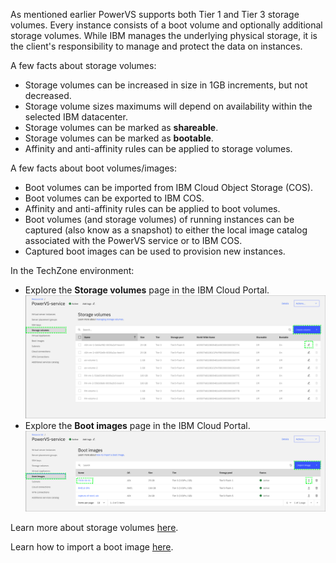 As mentioned earlier PowerVS supports both Tier 1 and Tier 3 storage volumes. Every instance consists of a boot volume and optionally additional storage volumes. While IBM manages the underlying physical storage, it is the client's responsibility to manage and protect the data on instances.

A few facts about storage volumes:
  - Storage volumes can be increased in size in 1GB increments, but not decreased.
  - Storage volume sizes maximums will depend on availability within the selected IBM datacenter.
  - Storage volumes can be marked as **shareable**.
  - Storage volumes can be marked as **bootable**.
  - Affinity and anti-affinity rules can be applied to storage volumes.

A few facts about boot volumes/images:

  - Boot volumes can be imported from IBM Cloud Object Storage (COS).
  - Boot volumes can be exported to IBM COS.
  - Affinity and anti-affinity rules can be applied to boot volumes.
  - Boot volumes (and storage volumes) of running instances can be captured (also know as a snapshot) to either the local image catalog associated with the PowerVS service or to IBM COS.
  - Captured boot images can be used to provision new instances.

In the TechZone environment:

  - Explore the **Storage volumes** page in the IBM Cloud Portal.
  ![](_attachments/StorageVolumes.png)
  - Explore the **Boot images** page in the IBM Cloud Portal.
  ![](_attachments/BootImages.png)

Learn more about storage volumes <a href="https://cloud.ibm.com/docs/power-iaas?topic=power-iaas-modifying-server#modifying-volume-network" target="_blank">here</a>.

Learn how to import a boot image <a href="https://cloud.ibm.com/docs/power-iaas?topic=power-iaas-importing-boot-image" target="_blank">here</a>.
